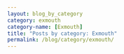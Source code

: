 ```yaml
---
layout: blog_by_category
category: exmouth
category-name: [Exmouth]
title: "Posts by category: Exmouth"
permalink: /blog/category/exmouth/
---
```

